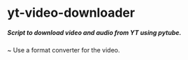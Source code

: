 # yt-video-downloader
##### Script to download video and audio from YT using pytube.
~ Use a format converter for the video.